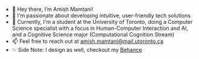 - 👋 Hey there, I’m Amish Mamtani!
- 👀 I'm passionate about developing intuitive, user-friendly tech solutions
- 🌱 Currently, I'm a student at the University of Toronto, doing a Computer Science specialist with a focus in Human-Computer Interaction and AI, and a Cognitive Science major (Computational Cognition Stream)
- 📫 Feel free to reach out at amish.mamtani@mail.utoronto.ca
- ✨ Side Note: I design as well, checkout my [Behance](https://www.behance.net/amishmamtani)

<!---
amishmamtani/amishmamtani is a ✨ special ✨ repository because its `README.md` (this file) appears on your GitHub profile.
You can click the Preview link to take a look at your changes.
--->
